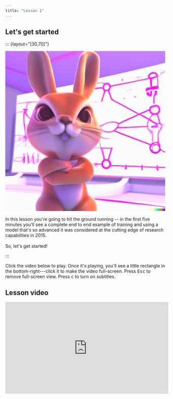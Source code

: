 ```yaml
---
title: "Lesson 1"
---
```


## Let's get started

::: {layout="[30,70]"}

![](../images/bunny_net.png)

In this lesson you're going to hit the ground running -- in the first five minutes you'll see a complete end to end example of training and using a model that's so advanced it was considered at the cutting edge of research capabilities in 2015.<br/><br/>So, let's get started!

:::

Click the video below to play. Once it's playing, you'll see a little rectangle in the bottom-right---click it to make the video full-screen. Press <kbd>Esc</kbd> to remove full-screen view. Press <kbd>c</kbd> to turn on subtitles.

## Lesson video

<iframe width="514" height="289" src="https://www.youtube-nocookie.com/embed/8SF_h3xF3cE?modestbranding=1" title="fast.ai lesson 1" frameborder="0" allow="accelerometer; clipboard-write; encrypted-media; gyroscope; picture-in-picture" allowfullscreen></iframe>

